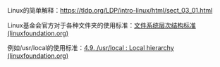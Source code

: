 



Linux的简单解释：https://tldp.org/LDP/intro-linux/html/sect_03_01.html

Linux基金会官方对于各种文件夹的使用标准：[文件系统层次结构标准 (linuxfoundation.org)](https://refspecs.linuxfoundation.org/FHS_3.0/fhs/index.html)

例如/usr/local的使用标准：[4.9. /usr/local : Local hierarchy (linuxfoundation.org)](https://refspecs.linuxfoundation.org/FHS_3.0/fhs/ch04s09.html)
